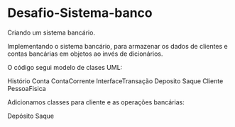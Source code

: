 # Desafio-Sistema-banco

Criando um sistema bancário.

Implementando o sistema bancário, para armazenar os dados de clientes e contas bancárias em objetos ao invés de dicionários.

O código segui modelo de clases UML:

Histório
Conta 
ContaCorrente
InterfaceTransação
Deposito
Saque
Cliente
PessoaFisica

Adicionamos classes para cliente e as operações bancárias:

Depósito
Saque

